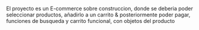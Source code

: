 El proyecto es un E-commerce sobre construccion, donde se deberia poder seleccionar productos, añadirlo a un carrito
& posteriormente poder pagar, funciones de busqueda y carrito funcional, con objetos del producto
